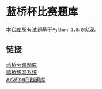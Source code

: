 # 蓝桥杯比赛题库  

本仓库所有试题基于`Python 3.8.0`实现。  

## 链接  

[蓝桥云课题库](https://www.lanqiao.cn/problems/)  
[蓝桥练习系统](https://lx.lanqiao.cn/problemsets.page)  
[AcWing在线题库](https://www.acwing.com/problem/)  